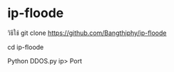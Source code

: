 # ip-floode
วิธีใช้
git clone https://github.com/Bangthiphy/ip-floode

cd ip-floode

Python DDOS.py ip> Port 
